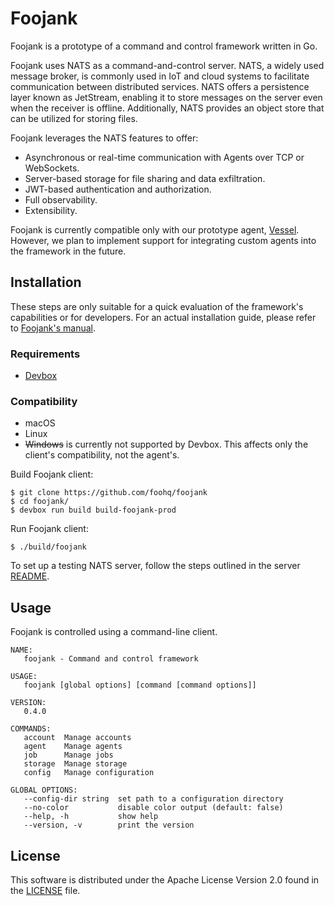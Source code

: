 # Foojank

Foojank is a prototype of a command and control framework written in Go.

Foojank uses NATS as a command-and-control server. NATS, a widely used message broker, is commonly used in IoT and cloud systems to facilitate communication between distributed services. NATS offers a persistence layer known as JetStream, enabling it to store messages on the server even when the receiver is offline. Additionally, NATS provides an object store that can be utilized for storing files.

Foojank leverages the NATS features to offer:

* Asynchronous or real-time communication with Agents over TCP or WebSockets.
* Server-based storage for file sharing and data exfiltration.
* JWT-based authentication and authorization.
* Full observability.
* Extensibility.

Foojank is currently compatible only with our prototype agent, [Vessel](https://github.com/foohq/vessel). However, we plan to implement support for integrating custom agents into the framework in the future.

## Installation

These steps are only suitable for a quick evaluation of the framework's capabilities or for developers. For an actual installation guide, please refer to [Foojank's manual]([https://foojank.com](https://foojank.com)).

### Requirements

* [Devbox]([https://www.jetify.com/devbox](https://www.jetify.com/devbox))

### Compatibility

* macOS
* Linux
* ~~Windows~~ is currently not supported by Devbox. This affects only the client's compatibility, not the agent's.

Build Foojank client:

```
$ git clone https://github.com/foohq/foojank
$ cd foojank/
$ devbox run build build-foojank-prod
```

Run Foojank client:

```
$ ./build/foojank
```

To set up a testing NATS server, follow the steps outlined in the server [README](./server/README.md).

## Usage

Foojank is controlled using a command-line client.

```
NAME:
   foojank - Command and control framework

USAGE:
   foojank [global options] [command [command options]]

VERSION:
   0.4.0

COMMANDS:
   account  Manage accounts
   agent    Manage agents
   job      Manage jobs
   storage  Manage storage
   config   Manage configuration

GLOBAL OPTIONS:
   --config-dir string  set path to a configuration directory
   --no-color           disable color output (default: false)
   --help, -h           show help
   --version, -v        print the version
```

## License

This software is distributed under the Apache License Version 2.0 found in the [LICENSE](./LICENSE) file.
